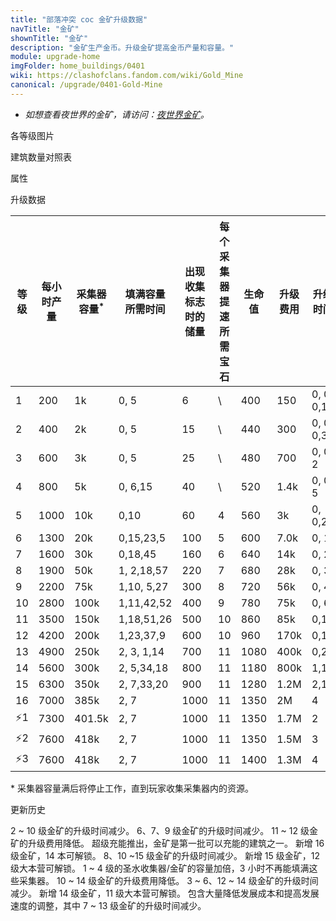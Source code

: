 ```yaml
---
title: "部落冲突 coc 金矿升级数据"
navTitle: "金矿"
shownTitle: "金矿"
description: "金矿生产金币。升级金矿提高金币产量和容量。"
module: upgrade-home
imgFolder: home_buildings/0401
wiki: https://clashofclans.fandom.com/wiki/Gold_Mine
canonical: /upgrade/0401-Gold-Mine
---
```


- *如想查看夜世界的金矿，请访问：[夜世界金矿](/upgrade/1201-Gold-Mine)。*

<UnitInfo :folder="$frontmatter.imgFolder" imgSrc="Gold_Mine16.png" :imgAlt="$frontmatter.navTitle" :description="$frontmatter.description" :isSmallImg="true" />

<SmallTitle>各等级图片</SmallTitle>

<Panel>
    <UnitImgGroup :folder="$frontmatter.imgFolder">
        <UnitImg imgTitle="1 级" imgSrc="Gold_Mine1.png" />
        <UnitImg imgTitle="2 级" imgSrc="Gold_Mine2.png" />
        <UnitImg imgTitle="3 级" imgSrc="Gold_Mine3.png" />
        <UnitImg imgTitle="4 级" imgSrc="Gold_Mine4.png" />
        <UnitImg imgTitle="5 级" imgSrc="Gold_Mine5.png" />
        <UnitImg imgTitle="6 级" imgSrc="Gold_Mine6.png" />
        <UnitImg imgTitle="7 级" imgSrc="Gold_Mine7.png" />
        <UnitImg imgTitle="8 级" imgSrc="Gold_Mine8.png" />
        <UnitImg imgTitle="9 级" imgSrc="Gold_Mine9.png" />
        <UnitImg imgTitle="10 级" imgSrc="Gold_Mine10.png" />
        <UnitImg imgTitle="11 级" imgSrc="Gold_Mine11.png" />
        <UnitImg imgTitle="12 级" imgSrc="Gold_Mine12.png" />
        <UnitImg imgTitle="13 级" imgSrc="Gold_Mine13.png" />
        <UnitImg imgTitle="14 级" imgSrc="Gold_Mine14.png" />
        <UnitImg imgTitle="15 级" imgSrc="Gold_Mine15.png" />
        <UnitImg imgTitle="16 级" imgSrc="Gold_Mine16.png" />
    </UnitImgGroup>
</Panel>

<SmallTitle>建筑数量对照表</SmallTitle>

<BuildingNum>
    <BuildingNumRow title="大本等级" num="1, 2, 3, 4, 5, 6 - 8, 9 - 17" />
    <BuildingNumRow title="建筑数量" num="1, 2, 3, 4, 5,     6,      7" />
</BuildingNum>

<SmallTitle>属性</SmallTitle>

<UnitProperties>
    <UnitProperty pKey="占地面积" pValue="3×3" />
    <UnitProperty pKey="判定面积" pValue="2×2" :isJudgeSquare="true" />
    <UnitProperty pKey="掠夺比例" pValue="50% (无上限)" />
</UnitProperties>

<SmallTitle>升级数据</SmallTitle>

<script setup>
const tableExtraInfo = [
    {
        "column": 2,
        "type": "number",
        "icon": "Gold",
        "noGoldPass": true
    },
    {
        "column": 3,
        "type": "time",
        "gpClass": "building",
        "noGoldPass": true
    },
    {
        "column": 7,
        "type": "cost",
        "gpClass": "building",
        "icon": "Elixir"
    },
    {
        "column": 8,
        "type": "time",
        "gpClass": "building"
    },
    {
        "column": 9,
        "type": "exp",
        "icon": "Exp"
    }
];
</script>

<UnitTable :tableExtraInfo="tableExtraInfo">

| 等级 |每小时产量|采集器<br>容量<sup>*</sup>|填满容量<br>所需时间|出现收集标志<br>时的储量|每个采集器<br>提速所需宝石|  生命值  | 升级费用 |   升级时间   |升级后可<br>获得的经验| 所需<br>大本等级 |
| ---- |  ----   |           ---           |        ---       |          ---          |          ---           |    ---  |   ---   |     ---     |        ---         |        ---      |
|   1  |   200   |            1k           |    0, 5          |            6          |            \           |    400  |    150  |  0, 0, 0,10 |                    |         1       |
|   2  |   400   |            2k           |    0, 5          |           15          |            \           |    440  |    300  |  0, 0, 0,30 |                    |         1       |
|   3  |   600   |            3k           |    0, 5          |           25          |            \           |    480  |    700  |  0, 0, 2    |                    |         2       |
|   4  |   800   |            5k           |    0, 6,15       |           40          |            \           |    520  |   1.4k  |  0, 0, 5    |                    |         2       |
|   5  |  1000   |           10k           |    0,10          |           60          |            4           |    560  |     3k  |  0, 0,20    |                    |         3       |
|   6  |  1300   |           20k           |    0,15,23,5     |          100          |            5           |    600  |   7.0k  |  0, 1       |                    |         3       |
|   7  |  1600   |           30k           |    0,18,45       |          160          |            6           |    640  |    14k  |  0, 2       |                    |         4       |
|   8  |  1900   |           50k           |    1, 2,18,57    |          220          |            7           |    680  |    28k  |  0, 3       |                    |         4       |
|   9  |  2200   |           75k           |    1,10, 5,27    |          300          |            8           |    720  |    56k  |  0, 4       |                    |         5       |
|  10  |  2800   |          100k           |    1,11,42,52    |          400          |            9           |    780  |    75k  |  0, 6       |                    |         5       |
|  11  |  3500   |          150k           |    1,18,51,26    |          500          |           10           |    860  |    85k  |  0,12       |                    |         7       |
|  12  |  4200   |          200k           |    1,23,37,9     |          600          |           10           |    960  |   170k  |  0,16       |                    |         8       |
|  13  |  4900   |          250k           |    2, 3, 1,14    |          700          |           11           |   1080  |   400k  |  0,20       |                    |        10       |
|  14  |  5600   |          300k           |    2, 5,34,18    |          800          |           11           |   1180  |   800k  |  1,16       |                    |        11       |
|  15  |  6300   |          350k           |    2, 7,33,20    |          900          |           11           |   1280  |   1.2M  |  2,18       |                    |        12       |
|  16  |  7000   |          385k           |    2, 7          |         1000          |           11           |   1350  |     2M  |  4          |                    |        14       |
| ⚡1  |  7300  |        401.5k           |    2, 7           |         1000         |            11           |  1350  |   1.7M  |   2      |                    |        16        |
| ⚡2  |  7600  |          418k           |    2, 7           |         1000         |            11           |  1350  |   1.5M  |   3      |                    |        16        |
| ⚡3  |  7600  |          418k           |    2, 7           |         1000         |            11           |  1400  |   1.3M  |   4      |                    |        16        |
</UnitTable>

\* 采集器容量满后将停止工作，直到玩家收集采集器内的资源。

<SmallTitle>更新历史</SmallTitle>

<Timeline>
    <TimelineItem date="2025/02/10">
        <TimelineRow>2 ~ 10 级金矿的升级时间减少。</TimelineRow>
    </TimelineItem>
    <TimelineItem date="2024/11/25">
        <TimelineRow>6、7、9 级金矿的升级时间减少。</TimelineRow>
        <TimelineRow>11 ~ 12 级金矿的升级费用降低。</TimelineRow>
    </TimelineItem>
    <TimelineItem date="2024/09/09">
        <TimelineRow>超级充能推出，金矿是第一批可以充能的建筑之一。</TimelineRow>
    </TimelineItem>
    <TimelineItem date="2024/02/27">
        <TimelineRow>新增 16 级金矿，14 本可解锁。</TimelineRow>
    </TimelineItem>
    <TimelineItem date="2023/12/12">
        <TimelineRow>8、10 ~15 级金矿的升级时间减少。</TimelineRow>
    </TimelineItem>
    <TimelineItem date="2021/12/09">
        <TimelineRow>新增 15 级金矿，12 级大本营可解锁。</TimelineRow>
    </TimelineItem>
    <TimelineItem date="2021/04/12">
        <TimelineRow>1 ~ 4 级的圣水收集器/金矿的容量加倍，3 小时不再能填满这些采集器。</TimelineRow>
        <TimelineRow>10 ~ 14 级金矿的升级费用降低。</TimelineRow>
        <TimelineRow>3 ~ 6、12 ~ 14 级金矿的升级时间减少。</TimelineRow>
    </TimelineItem>
    <TimelineItem date="2020/03/30">
        <TimelineRow>新增 14 级金矿，11 级大本营可解锁。</TimelineRow>
    </TimelineItem>
    <TimelineItem date="2019/04/02">
        <TimelineRow>包含大量降低发展成本和提高发展速度的调整，其中 7 ~ 13 级金矿的升级时间减少。</TimelineRow>
    </TimelineItem>
    <TimelineItem :historyBottom="true" />
</Timeline>